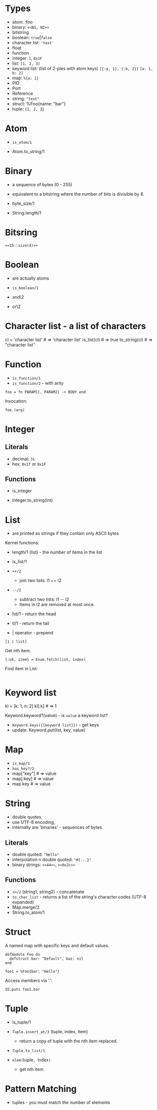 # Types

* atom: :foo
* binary: `<<N1, N2>>`
* bitstring
* boolean: `true`|`false`
* character list: `'text'`
* float
* function
* integer: `1`, `0x1F`
* list: `[1, 2, 3]`
* keyword list: (list of 2-ples with atom keys)
   `[{:a, 1}, {:b, 2}]`
   `[a: 1, b: 2]`
* map: `%{a: 1}`
* PID
* Port
* Reference
* string: `"text"`
* struct: %Foo{name: "bar"}
* tuple: `{1, 2, 3}`

# Atom

* `is_atom/1`

* Atom.to_string/1

# Binary

* a sequence of bytes (0 - 255)
* equivalent to a bitstring where the number of bits is divisible by 8.

* byte_size/1
* String.length/1

# Bitsring

```
<<15::size(4)>>
```

# Boolean

* are actually atoms

* `is_boolean/1`
* and\2
* or\2

# Character list - a list of characters

cl = 'character list' # => 'character list'
is_list(cl) # => true
to_string(cl) # => "character list"

# Function

* `is_function/1`
* `is_function/2` - with arity

```
foo = fn PARAM1[, PARAM2] -> BODY end
```

Invocation:
```
foo.(arg)
```

# Integer

## Literals

* decimal: `31`
* hex: `0x1f` or `0x1F`

## Functions

* is_integer

* Integer.to_string(int)

# List

* are printed as strings if they contain only ASCII bytes

Kernel functions:
* length/1 (list) - the number of items in the list
* is_list/1

* `++/2`
  * join two lists: l1 ++ l2

* `--/2`
  * subtract two lists: l1 -- l2
  * items in l2 are removed at most once.

* hd/1 - return the head
* tl/1 - return the tail
* | operator - prepend
```
[1 | list]
```

Get nth item:
```
{:ok, item} = Enum.fetch(list, index)
```

Find item in List:
```

```

# Keyword list

kl = [k: 1, n: 2]
kl[:k] # => 1

Keyword.keyword?(value) - is `value` a keyword list?

* `Keyword.keys({{keyword list}})` - get keys
* update: Keyword.put(list, key, value)

# Map

* `is_map/1`
* `has_key?/2`
* map["key"] # => value
* map[:key] # => value
* map.key # => value

# String

* double quotes,
* use UTF-8 encoding,
* internally are 'binaries' - sequences of bytes.

## Literals

* double quoted: `"Hello"`
* interpolation n double quoted: `"#{...}"`
* binary strings: `<<44>>`, `<<0x2c>>`

## Functions

* `<>/2` (string1, string2) - concatenate
* `to_char_list` - returns a list of the string's character codes (UTF-8 expanded)
* Map.merge/2
* String.to_atom/1

# Struct

A named map with specific keys and default values.

```
defmodule Foo do
  defstruct bar: "Default", baz: nil
end

foo1 = %Foo{bar: "Hello"}
```

Access members via '.':
```
IO.puts foo1.bar
```

# Tuple

* is_tuple/1

* `Tuple.insert_at/3` (tuple, index, item)
  * return a copy of tuple with the nth item replaced.
* `Tuple.to_list/1`
* `elem(`tuple`, `index`)`
  * get nth item

# Pattern Matching

* tuples - you must match the number of elements
